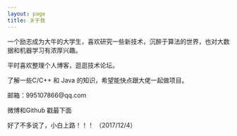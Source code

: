 ```yaml
---
layout: page
title: 关于我 
---
```


<p>
一个励志成为大牛的大学生，喜欢研究一些新技术，沉醉于算法的世界，也对大数据和机器学习有浓厚兴趣。
<p>
平时喜欢整理个人博客，逛逛技术论坛。
<p>
了解一些C/C++ 和 Java 的知识，希望能快点跟大佬一起做项目。
<p>
邮箱：995107866@qq.com
<p>
微博和Github 戳最下面
<p>
好了不多说了，小白上路！！！
				（2017/12/4）




